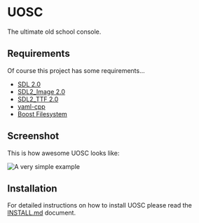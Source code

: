 # UOSC

The ultimate old school console.


## Requirements

Of course this project has some requirements...

  - [SDL 2.0](http://libsdl.org/)
  - [SDL2_Image 2.0](http://www.libsdl.org/tmp/SDL_image/)
  - [SDL2_TTF 2.0](http://www.libsdl.org/tmp/SDL_ttf/)
  - [yaml-cpp](https://code.google.com/p/yaml-cpp/)
  - [Boost Filesystem](http://www.boost.org/doc/libs/1_54_0/libs/filesystem/doc/index.htm)


## Screenshot

This is how awesome UOSC looks like:

![A very simple example](http://screencloud.net/img/screenshots/52d39c33126feec597d5c12c669567cc.png)


## Installation

For detailed instructions on how to install UOSC please read the [INSTALL.md](https://github.com/nathanpc/uosc/blob/master/INSTALL.md) document.
